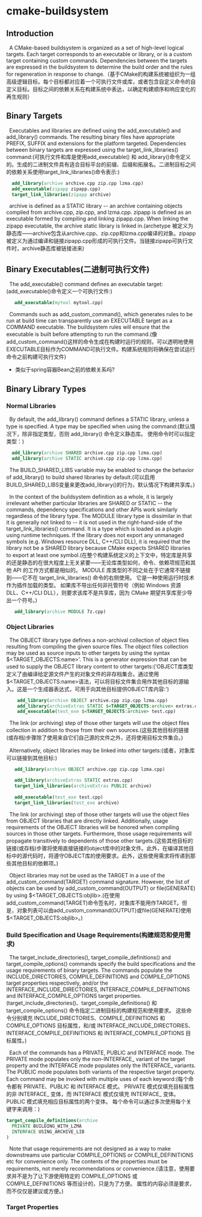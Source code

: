 # cmake-buildsystem
## Introduction
&nbsp;&nbsp;A CMake-based buildsystem is organized as a set of high-level logical targets. Each target corresponds to an executable or library, or is a custom target containing custom commands. Dependencies between the targets are expressed in the buildsystem to determine the build order and the rules for regeneration in response to change.（基于CMake的构建系统被组织为一组高级逻辑目标。每个目标都对应着一个可执行文件或库，或者包含自定义命令的自定义目标。目标之间的依赖关系在构建系统中表达，以确定构建顺序和响应变化的再生规则）

## Binary Targets
&nbsp;&nbsp;Executables and libraries are defined using the add_executable() and add_library() commands. The resulting binary files have appropriate PREFIX, SUFFIX and extensions for the platform targeted. Dependencies between binary targets are expressed using the target_link_libraries() command:(可执行文件和库是使用add_executable() 和 add_library()命令定义的。生成的二进制文件具有适合目标平台的前缀、后缀和拓展名。二进制目标之间的依赖关系使用target_link_libraries()命令表示:)
```cmake
  add_library(archive archive.cpp zip.cpp lzma.cpp)
  add_executable(zipapp zipapp.cpp)
  target_link_libraries(zipapp archive)
```

&nbsp;&nbsp;archive is defined as a STATIC library -- an archive containing objects compiled from archive.cpp, zip.cpp, and lzma.cpp. zipapp is defined as an executable formed by compiling and linking zipapp.cpp. When linking the zipapp executable, the archive static library is linked in.(archetype 被定义为静态库——archive包含从archive.cpp、zip.cpp和lzma.cpp编译的对象。zipapp 被定义为通过编译和链接zipapp.cpp形成的可执行文件。当链接zipapp可执行文件时，archive静态库被链接进来)

## Binary Executables(二进制可执行文件)
&nbsp;&nbsp;The add_executable() command defines an executable target:(add_executable()命令定义一个可执行文件:)
```cmake
   add_executable(mytool mytool.cpp)
```
&nbsp;&nbsp;Commands such as add_custom_command(), which generates rules to be run at build time can transparently use an EXECUTABLE target as a COMMAND executable. The buildsystem rules will ensure that the executable is built before attempting to run the command.(像add_custom_command()这样的命令生成在构建时运行的规则，可以透明地使用EXECUTABLE目标作为COMMAND可执行文件。构建系统规则将确保在尝试运行命令之前构建可执行文件)
- 类似于spring容器Bean之前的依赖关系吗?
  
## Binary Library Types
### Normal Libraries
&nbsp;&nbsp;By default, the add_library() command defines a STATIC library, unless a type is specified. A type may be specified when using the command:(默认情况下，除非指定类型，否则 add_library() 命令定义静态库。 使用命令时可以指定类型：)
```cmake
  add_library(archive SHARED archive.cpp zip.cpp lzma.cpp)
  add_library(archive STATIC archive.cpp zip.cpp lzma.cpp)
```
&nbsp;&nbsp;The BUILD_SHARED_LIBS variable may be enabled to change the behavior of add_library() to build shared libraries by default.(可以启用BUILD_SHARED_LIBS变量来更改add_library()的行为，默认情况下构建共享库。)

&nbsp;&nbsp;In the context of the buildsystem definition as a whole, it is largely irrelevant whether particular libraries are SHARED or STATIC -- the commands, dependency specifications and other APIs work similarly regardless of the library type. The MODULE library type is dissimilar in that it is generally not linked to -- it is not used in the right-hand-side of the target_link_libraries() command. It is a type which is loaded as a plugin using runtime techniques. If the library does not export any unmanaged symbols (e.g. Windows resource DLL, C++/CLI DLL), it is required that the library not be a SHARED library because CMake expects SHARED libraries to export at least one symbol.(在整个构建系统定义的上下文中，特定库是共享的还是静态的在很大程度上无关紧要——无论库类型如何，命令、依赖项规范和其他 API 的工作方式都是相似的。 MODULE 库类型的不同之处在于它通常不链接到——它不在 target_link_libraries() 命令的右侧使用。 它是一种使用运行时技术作为插件加载的类型。 如果库不导出任何非托管符号（例如 Windows 资源 DLL、C++/CLI DLL），则要求该库不是共享库，因为 CMake 期望共享库至少导出一个符号。)
```cmake
   add_library(archive MODULE 7z.cpp)
```

### Object Libraries
&nbsp;&nbsp;The OBJECT library type defines a non-archival collection of object files resulting from compiling the given source files. The object files collection may be used as source inputs to other targets by using the syntax \$<TARGET_OBJECTS:name>'. This is a generator expression that can be used to supply the OBJECT library content to other targets:('OBJECT库类型定义了由编译给定源文件产生的对象文件的非存档集合。通过使用\$<TARGET_OBJECTS:name>语法，可以将目标文件集合用作其他目标的源输入。这是一个生成器表达式，可用于向其他目标提供OBJECT库内容:')
```cmake
    add_library(archive OBJECT archive.cpp zip.cpp lzma.cpp)
    add_library(archiveExtras STATIC $<TARGET_OBJECTS:archive> extras.cpp)
    add_executable(test_exe $<TARGET_OBJECTS:archive> test.cpp)
```
&nbsp;&nbsp;The link (or archiving) step of those other targets will use the object files collection in addition to those from their own sources.(这些其他目标的链接(或存档)步骤除了使用来自它们自己源的文件之外，还将使用目标文件集合。)

&nbsp;&nbsp;Alternatively, object libraries may be linked into other targets:(或者，对象库可以链接到其他目标:)
```cmake
   add_library(archive OBJECT archive.cpp zip.cpp lzma.cpp)

   add_library(archiveExtras STATIC extras.cpp)
   target_link_libraries(archiveExtras PUBLIC archive)
   
   add_executable(test_exe test.cpp)
   target_link_libraries(test_exe archive)
```

&nbsp;&nbsp;The link (or archiving) step of those other targets will use the object files from OBJECT libraries that are directly linked. Additionally, usage requirements of the OBJECT libraries will be honored when compiling sources in those other targets. Furthermore, those usage requirements will propagate transitively to dependents of those other targets.(这些其他目标的链接(或存档)步骤将使用直接链接的object库中的对象文件。此外，在编译其他目标中的源代码时，将遵守OBJECT库的使用要求。此外，这些使用需求将传递到那些其他目标的依赖项。)

&nbsp;&nbsp;Object libraries may not be used as the TARGET in a use of the add_custom_command(TARGET) command signature. However, the list of objects can be used by add_custom_command(OUTPUT) or file(GENERATE) by using \$<TARGET_OBJECTS:objlib>.(在使用add_custom_command(TARGET)命令签名时，对象库不能用作TARGET。但是，对象列表可以由add_custom_command(OUTPUT)或file(GENERATE)使用$<TARGET_OBJECTS:objlib>。)

### Build Specification and Usage Requirements(构建规范和使用需求)
&nbsp;&nbsp;The target_include_directories(), target_compile_definitions() and target_compile_options() commands specify the build specifications and the usage requirements of binary targets. The commands populate the INCLUDE_DIRECTORIES, COMPILE_DEFINITIONS and COMPILE_OPTIONS target properties respectively, and/or the INTERFACE_INCLUDE_DIRECTORIES, INTERFACE_COMPILE_DEFINITIONS and INTERFACE_COMPILE_OPTIONS target properties.(target_include_directories()、target_compile_definitions() 和 target_compile_options() 命令指定二进制目标的构建规范和使用要求。 这些命令分别填充 INCLUDE_DIRECTORIES、COMPILE_DEFINITIONS 和 COMPILE_OPTIONS 目标属性，和/或 INTERFACE_INCLUDE_DIRECTORIES、INTERFACE_COMPILE_DEFINITIONS 和 INTERFACE_COMPILE_OPTIONS 目标属性。)

&nbsp;&nbsp;Each of the commands has a PRIVATE, PUBLIC and INTERFACE mode. The PRIVATE mode populates only the non-INTERFACE_ variant of the target property and the INTERFACE mode populates only the INTERFACE_ variants. The PUBLIC mode populates both variants of the respective target property. Each command may be invoked with multiple uses of each keyword:(每个命令都有 PRIVATE、PUBLIC 和 INTERFACE 模式。 PRIVATE 模式仅填充目标属性的非 INTERFACE_ 变体，而 INTERFACE 模式仅填充 INTERFACE_ 变体。 PUBLIC 模式填充相应目标属性的两个变体。 每个命令可以通过多次使用每个关键字来调用：)
```cmake
target_compile_definitions(archive
  PRIVATE BUILDING_WITH_LZMA
  INTERFACE USING_ARCHIVE_LIB
)
```
&nbsp;&nbsp;Note that usage requirements are not designed as a way to make downstreams use particular COMPILE_OPTIONS or COMPILE_DEFINITIONS etc for convenience only. The contents of the properties must be requirements, not merely recommendations or convenience.(请注意，使用要求并不是为了让下游使用特定的 COMPILE_OPTIONS 或 COMPILE_DEFINITIONS 等而设计的，只是为了方便。 属性的内容必须是要求，而不仅仅是建议或方便。)

### Target Properties